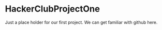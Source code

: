 HackerClubProjectOne
====================

Just a place holder for our first project.  We can get familiar with github here.